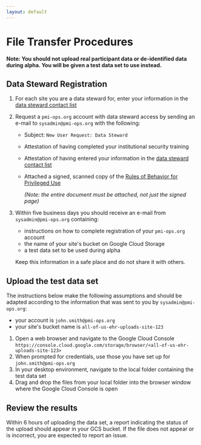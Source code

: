 ```yaml
---
layout: default
---
```


# File Transfer Procedures

__Note: You should not upload real participant data or de-identified data during alpha. You will be given a test data set to use instead.__

## Data Steward Registration

1. For each site you are a data steward for, enter your information in the [data steward contact list](https://docs.google.com/spreadsheets/d/1Slh4teXKBwtD_ZrTFEjUTVH3Jk5ii-tcSJxocZnAqdo/edit?usp=sharing)

1. Request a `pmi-ops.org` account with data steward access by sending an e-mail to `sysadmin@pmi-ops.org` with the following:
 
   * Subject: `New User Request: Data Steward`
   * Attestation of having completed your institutional security training
   * Attestation of having entered your information in the [data steward contact list](https://docs.google.com/spreadsheets/d/1Slh4teXKBwtD_ZrTFEjUTVH3Jk5ii-tcSJxocZnAqdo/edit?usp=sharing)
   * Attached a signed, scanned copy of the [Rules of Behavior for Privileged Use](https://docs.google.com/document/d/1E6bRJ4l7AclEkaFS4Tg2zt9u3WyFMOpu4-omMjhlTRM/edit?usp=sharing)
     
     _(Note: the entire document must be attached, not just the signed page)_ 

1. Within five business days you should receive an e-mail from `sysadmin@pmi-ops.org` containing:

   * instructions on how to complete registration of your `pmi-ops.org` account  
   * the name of your site's bucket on Google Cloud Storage
   * a test data set to be used during alpha
 
   Keep this information in a safe place and do not share it with others.

## Upload the test data set

The instructions below make the following assumptions and should be adapted according to the information that was sent to you by `sysadmin@pmi-ops.org`:

 * your account is `john.smith@pmi-ops.org`
 * your site's bucket name is `all-of-us-ehr-uploads-site-123`
    
1. Open a web browser and navigate to the Google Cloud Console `https://console.cloud.google.com/storage/browser/<all-of-us-ehr-uploads-site-123>`
1. When prompted for credentials, use those you have set up for `john.smith@pmi-ops.org`
1. In your desktop environment, navigate to the local folder containing the test data set
1. Drag and drop the files from your local folder into the browser window where the Google Cloud Console is open

## Review the results

Within 6 hours of uploading the data set, a report indicating the status of the upload should appear in your GCS bucket. If the file does not appear or is incorrect, you are expected to report an issue.
